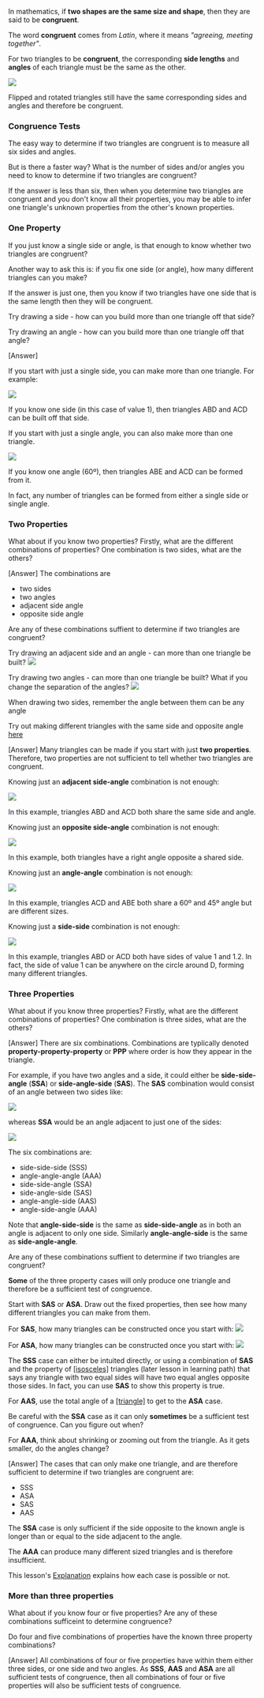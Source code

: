 
In mathematics, if **two shapes are the same size and shape**, then they are said to be **congruent**.

The word **congruent** comes from _Latin_, where it means _"agreeing, meeting together"_.

For two triangles to be **congruent**, the corresponding **side lengths** and **angles** of each triangle must be the same as the other.

![](congruent.png)

Flipped and rotated triangles still have the same corresponding sides and angles and therefore be congruent.

### Congruence Tests

The easy way to determine if two triangles are congruent is to measure all six sides and angles.

But is there a faster way? What is the number of sides and/or angles you need to know to determine if two triangles are congruent?

If the answer is less than six, then when you determine two triangles are congruent and you don't know all their properties, you may be able to infer one triangle's unknown properties from the other's known properties. 

### One Property

If you just know a single side or angle, is that enough to know whether two triangles are congruent?

<hintLow>

Another way to ask this is: if you fix one side (or angle), how many different triangles can you make?

If the answer is just one, then you know if two triangles have one side that is the same length then they will be congruent.

</hintLow>

<hint>Try drawing a side - how can you build more than one triangle off that side?</hint>

<hint>Try drawing an angle - how can you build more than one triangle off that angle?</hint>

<hintLow>[Answer]

If you start with just a single side, you can make more than one triangle. For example:

![](1side.png)

If you know one side (in this case of value 1), then triangles ABD and ACD can be built off that side.

If you start with just a single angle, you can also make more than one triangle.

![](1angle.png)

If you know one angle (60º), then triangles ABE and ACD can be formed from it.

In fact, any number of triangles can be formed from either a single side or single angle.

</hintLow>

### Two Properties

What about if you know two properties? Firstly, what are the different combinations of properties? One combination is two sides, what are the others?

<hintLow>[Answer] The combinations are 

* two sides
* two angles
* adjacent side angle
* opposite side angle

</hintLow><div></div>

Are any of these combinations suffient to determine if two triangles are congruent?

<hintLow>Try drawing an adjacent side and an angle - can more than one triangle be built? ![](side-angle.png)</hintLow>

<hintLow>Try drawing two angles - can more than one triangle be built? What if you change the separation of the angles? ![](angle-angle.png)</hintLow>

<hint>When drawing two sides, remember the angle between them can be any angle</hint>

<hint>Try out making different triangles with the same side and opposite angle [here](/content/Math/Geometry_1/CongruentTriangles/ta/tri)</hint>

<hintLow>[Answer] Many triangles can be made if you start with just **two properties**. Therefore, two properties are not sufficient to tell whether two triangles are congruent.

Knowing just an **adjacent side-angle** combination is not enough:

![](side-angle-tri.png)

In this example, triangles ABD and ACD both share the same side and angle.


Knowing just an **opposite side-angle** combination is not enough:

![](side-angle-opposite.png)

In this example, both triangles have a right angle opposite a shared side.

Knowing just an **angle-angle** combination is not enough:

![](angle-angle-tri.png)

In this example, triangles ACD and ABE both share a 60º and 45º angle but are different sizes.

Knowing just a **side-side** combination is not enough:

![](side-side-tri.png)

In this example, triangles ABD or ACD both have sides of value 1 and 1.2. In fact, the side of value 1 can be anywhere on the circle around D, forming many different triangles.

</hintLow>

### Three Properties

What about if you know three properties? Firstly, what are the different combinations of properties? One combination is three sides, what are the others?

<hintLow>[Answer] There are six combinations. Combinations are typlically denoted **property-property-property** or **PPP** where order is how they appear in the triangle.

For example, if you have two angles and a side, it could either be **side-side-angle** (**SSA**) or **side-angle-side** (**SAS**). The **SAS** combination would consist of an angle between two sides like:

![](side-angle-side.png)

whereas **SSA** would be an angle adjacent to just one of the sides:

![](side-side-angle.png)

The six combinations are:

* side-side-side (SSS)
* angle-angle-angle (AAA)
* side-side-angle (SSA)
* side-angle-side (SAS)
* angle-angle-side (AAS)
* angle-side-angle (AAA)

Note that **angle-side-side** is the same as **side-side-angle** as in both an angle is adjacent to only one side. Similarly **angle-angle-side** is the same as **side-angle-angle**.

</hintLow><div></div>

Are any of these combinations suffient to determine if two triangles are congruent?

<hint>**Some** of the three property cases will only produce one triangle and therefore be a sufficient test of congruence.
</hint>

<hint>Start with **SAS** or **ASA**. Draw out the fixed properties, then see how many different triangles you can make from them.
</hint>

<hintLow>For **SAS**, how many triangles can be constructed once you start with:
![](side-angle-side.png)
</hintLow>

<hintLow>For **ASA**, how many triangles can be constructed once you start with:
![](angle-side-angle.png)
</hintLow>

<hint>The **SSS** case can either be intuited directly, or using a combination of **SAS** and the property of [[isosceles]]((qr,'Math/Geometry_1/Isosceles/base/Main',#00756F)) triangles (later lesson in learning path) that says any triangle with two equal sides will have two equal angles opposite those sides. In fact, you can use **SAS** to show this property is true.</hint>

<hint>For **AAS**, use the total angle of a [[triangle]]((qr,'Math/Geometry_1/Triangles/base/AngleSum',#00756F)) to get to the **ASA** case.
</hint>

<hint>Be careful with the **SSA** case as it can only **sometimes** be a sufficient test of congruence. Can you figure out when?</hint>

<hint>For **AAA**, think about shrinking or zooming out from the triangle. As it gets smaller, do the angles change?</hint>

<hintLow>[Answer]
  The cases that can only make one triangle, and are therefore sufficient to determine if two triangles are congruent are:

* SSS
* ASA
* SAS
* AAS

The **SSA** case is only sufficient if the side opposite to the known angle is longer than or equal to the side adjacent to the angle.

The **AAA** can produce many different sized triangles and is therefore insufficient.

This lesson's [Explanation](/content/Math/Geometry_1/CongruentTriangles/explanation/base) explains how each case is possible or not.

</hintLow>

### More than three properties

What about if you know four or five properties? Are any of these combinations sufficeint to determine congruence?

<hint>Do four and five combinations of properties have the known three property combinations?</hint>

<hintLow>[Answer]
All combinations of four or five properties have within them either three sides, or 
one side and two angles. As **SSS**, **AAS** and **ASA** are all sufficient tests of congruence, then all combinations of four or five properties will also be sufficient tests of congruence.
</hintLow>
